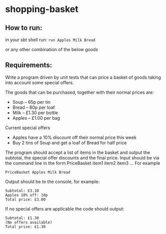 # shopping-basket

## How to run:
in your sbt shell run:
`run Apples Milk Bread`

or any other combination of the below goods

## Requirements:
Write a program driven by unit tests that can price a basket of goods taking into account some special offers.
<p>
The goods that can be purchased, together with their normal prices are:
<p>

- Soup – 65p per tin
- Bread – 80p per loaf
- Milk – £1.30 per bottle
- Apples – £1.00 per bag
<p>
Current special offers

- Apples have a 10% discount off their normal price this week
- Buy 2 tins of Soup and get a loaf of Bread for half price
<p>
The program should accept a list of items in the basket and output the subtotal, the special offer discounts and the final price.
Input should be via the command line in the form PriceBasket item1 item2 item3 ...
For example

`PriceBasket Apples Milk Bread`

Output should be to the console, for example:
```
Subtotal: £3.10
Apples 10% off: 10p
Total price: £3.00
```
If no special offers are applicable the code should output:

```
Subtotal: £1.30
(No offers available)
Total price: £1.30
```